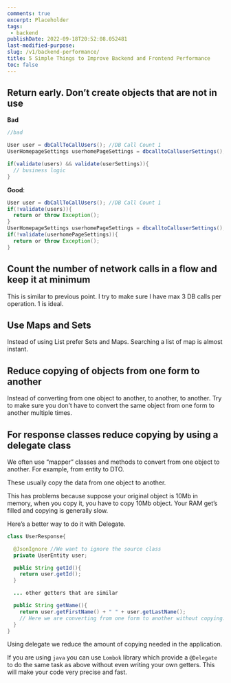 ```yaml
---
comments: true
excerpt: Placeholder 
tags:
 - backend
publishDate: 2022-09-18T20:52:08.052481
last-modified-purpose:
slug: /v1/backend-performance/
title: 5 Simple Things to Improve Backend and Frontend Performance
toc: false
---
```


## Return early. Don’t create objects that are not in use

**Bad**

```java
//bad

User user = dbCallToCallUsers(); //DB Call Count 1
UserHomepageSettings userhomePageSettings = dbcalltoCalluserSettings(); //DB Call Count 2

if(validate(users) && validate(userSettings)){
  // business logic
}
```

**Good**:

```java
User user = dbCallToCallUsers(); //DB Call Count 1
if(!validate(users)){
  return or throw Exception();
}
UserHomepageSettings userhomePageSettings = dbcalltoCalluserSettings(); //DB Call Count 2
if(!validate(userhomePageSettings)){
  return or throw Exception();
}
```

## Count the number of network calls in a flow and keep it at minimum

This is similar to previous point. I try to make sure I have max 3 DB calls per operation. 1 is ideal.

## Use Maps and Sets

Instead of using List prefer Sets and Maps. Searching a list of map is almost instant.

## Reduce copying of objects from one form to another

Instead of converting from one object to another, to another, to another. Try to make sure you don’t have to convert the same object from one form to another multiple times.

## For response classes reduce copying by using a delegate class

We often use “mapper” classes and methods to convert from one object to another. For example, from entity to DTO.

These usually copy the data from one object to another.

This has problems because suppose your original object is 10Mb in memory, when you copy it, you have to copy 10Mb object. Your RAM get’s filled and copying is generally slow.

Here’s a better way to do it with Delegate.

```java
class UserResponse{

  @JsonIgnore //We want to ignore the source class
  private UserEntity user;

  public String getId(){
    return user.getId();
  }

  ... other getters that are similar

  public String getName(){
    return user.getFirstName() + " " + user.getLastName();
    // Here we are converting from one form to another without copying.
  }
}
```

Using delegate we reduce the amount of copying needed in the application.

If you are using `java` you can use `Lombok` library which provide a `@Delegate` to do the same task as above without even writing your own getters. This will make your code very precise and fast.
